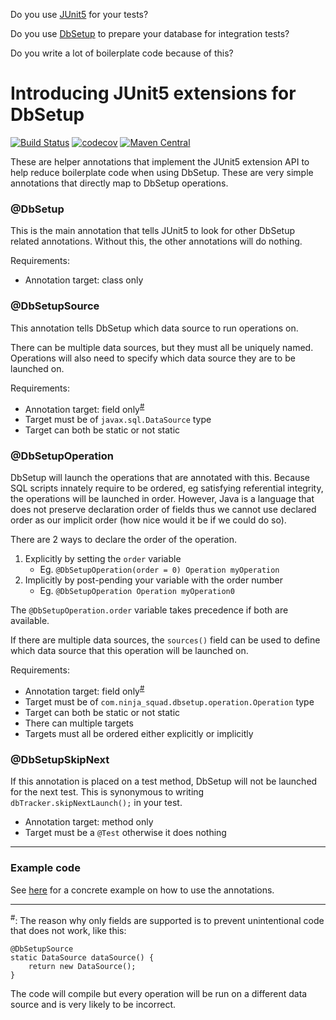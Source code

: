 Do you use [JUnit5](https://junit.org/junit5/) for your tests?

Do you use [DbSetup](http://dbsetup.ninja-squad.com/) to prepare your database for integration tests?

Do you write a lot of boilerplate code because of this?

# Introducing JUnit5 extensions for DbSetup

[![Build Status](https://travis-ci.org/isengrim613/junit5-dbsetup-annotations.svg?branch=master)](https://travis-ci.org/isengrim613/junit5-dbsetup-annotations)
[![codecov](https://codecov.io/gh/isengrim613/junit5-dbsetup-annotations/branch/master/graph/badge.svg)](https://codecov.io/gh/isengrim613/junit5-dbsetup-annotations)
[![Maven Central](https://maven-badges.herokuapp.com/maven-central/com.github.isengrim613/junit5-dbsetup-annotations/badge.svg)](https://maven-badges.herokuapp.com/maven-central/com.github.isengrim613/junit5-dbsetup-annotations)

These are helper annotations that implement the JUnit5 extension API to help reduce boilerplate code when using 
DbSetup. These are very simple annotations that directly map to DbSetup operations.

### @DbSetup
This is the main annotation that tells JUnit5 to look for other DbSetup related annotations. Without this, the other 
annotations will do nothing.

Requirements: 

* Annotation target: class only

### @DbSetupSource
This annotation tells DbSetup which data source to run operations on. 

There can be multiple data sources, but they must all be uniquely named. Operations will also need to specify which 
data source they are to be launched on.

Requirements: 

* Annotation target: field only<sup>[#](#fields-only)</sup>
* Target must be of `javax.sql.DataSource` type  
* Target can both be static or not static

### @DbSetupOperation
DbSetup will launch the operations that are annotated with this. Because SQL scripts innately require to be ordered, 
eg satisfying referential integrity, the operations will be launched in order. However, Java is a language that does 
not preserve declaration order of fields thus we cannot use declared order as our implicit order (how nice would it 
be if we could do so). 

There are 2 ways to declare the order of the operation. 

1. Explicitly by setting the `order` variable
    * Eg. `@DbSetupOperation(order = 0) Operation myOperation`
2. Implicitly by post-pending your variable with the order number
    * Eg. `@DbSetupOperation Operation myOperation0`
    
The `@DbSetupOperation.order` variable takes precedence if both are available.

If there are multiple data sources, the `sources()` field can be used to define which data source that this operation 
will be launched on. 

Requirements:

* Annotation target: field only<sup>[#](#fields-only)</sup>
* Target must be of `com.ninja_squad.dbsetup.operation.Operation` type  
* Target can both be static or not static
* There can multiple targets
* Targets must all be ordered either explicitly or implicitly

### @DbSetupSkipNext
If this annotation is placed on a test method, DbSetup will not be launched for the next test. This is synonymous to 
writing `dbTracker.skipNextLaunch();` in your test.

* Annotation target: method only
* Target must be a `@Test` otherwise it does nothing

---

### Example code
See [here](src/test/java/com/github/isengrim613/junit5/DbSetupSimpleTest.java) for a concrete example on how to use the annotations.

---

<sup><a name="fields-only">\#</a></sup>: The reason why only fields are supported is to prevent unintentional code that does not 
work, like this:
```
@DbSetupSource
static DataSource dataSource() {
    return new DataSource();
}
```

The code will compile but every operation will be run on a different data source and is very likely to be incorrect.  